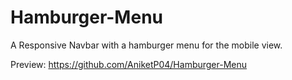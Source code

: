 # Hamburger-Menu

A Responsive Navbar with a hamburger menu for the mobile view.

Preview: https://github.com/AniketP04/Hamburger-Menu
